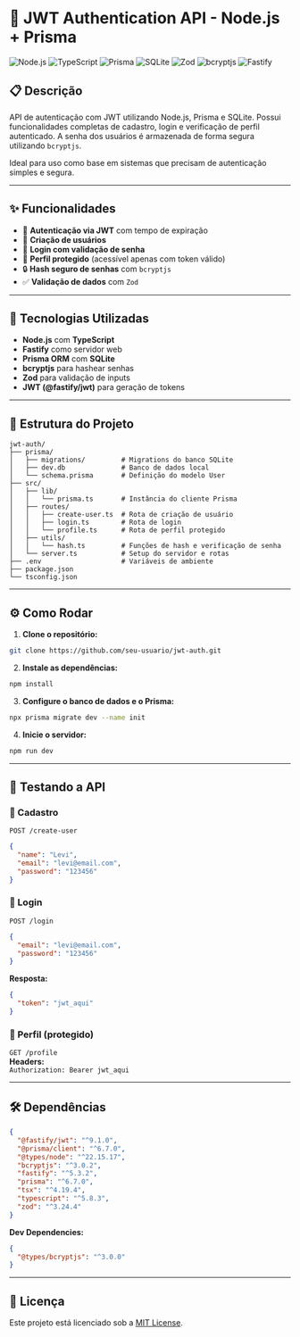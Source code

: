 # 🔐 JWT Authentication API - Node.js + Prisma

![Node.js](https://img.shields.io/badge/Node.js-339933?style=for-the-badge&logo=nodedotjs&logoColor=white)
![TypeScript](https://img.shields.io/badge/TypeScript-3178C6?style=for-the-badge&logo=typescript&logoColor=white)
![Prisma](https://img.shields.io/badge/Prisma-2D3748?style=for-the-badge&logo=prisma&logoColor=white)
![SQLite](https://img.shields.io/badge/SQLite-003B57?style=for-the-badge&logo=sqlite&logoColor=white)
![Zod](https://img.shields.io/badge/Zod-5e47d2?style=for-the-badge)
![bcryptjs](https://img.shields.io/badge/bcryptjs-gray?style=for-the-badge)
![Fastify](https://img.shields.io/badge/Fastify-000000?style=for-the-badge&logo=fastify&logoColor=white)

## 📋 Descrição

API de autenticação com JWT utilizando Node.js, Prisma e SQLite. Possui funcionalidades completas de cadastro, login e verificação de perfil autenticado. A senha dos usuários é armazenada de forma segura utilizando `bcryptjs`.

Ideal para uso como base em sistemas que precisam de autenticação simples e segura.

---

## ✨ Funcionalidades

- 🔐 **Autenticação via JWT** com tempo de expiração
- 👤 **Criação de usuários**
- 🔑 **Login com validação de senha**
- 🧾 **Perfil protegido** (acessível apenas com token válido)
- 🔒 **Hash seguro de senhas** com `bcryptjs`
- ✅ **Validação de dados** com `Zod`

---

## 🚀 Tecnologias Utilizadas

- **Node.js** com **TypeScript**
- **Fastify** como servidor web
- **Prisma ORM** com **SQLite**
- **bcryptjs** para hashear senhas
- **Zod** para validação de inputs
- **JWT (@fastify/jwt)** para geração de tokens

---

## 📂 Estrutura do Projeto

```
jwt-auth/
├── prisma/
│   ├── migrations/         # Migrations do banco SQLite
│   ├── dev.db              # Banco de dados local
│   └── schema.prisma       # Definição do modelo User
├── src/
│   ├── lib/
│   │   └── prisma.ts       # Instância do cliente Prisma
│   ├── routes/
│   │   ├── create-user.ts  # Rota de criação de usuário
│   │   ├── login.ts        # Rota de login
│   │   └── profile.ts      # Rota de perfil protegido
│   ├── utils/
│   │   └── hash.ts         # Funções de hash e verificação de senha
│   └── server.ts           # Setup do servidor e rotas
├── .env                    # Variáveis de ambiente
├── package.json
└── tsconfig.json
```

---

## ⚙️ Como Rodar

1. **Clone o repositório:**
```bash
git clone https://github.com/seu-usuario/jwt-auth.git
```

2. **Instale as dependências:**
```bash
npm install
```

3. **Configure o banco de dados e o Prisma:**
```bash
npx prisma migrate dev --name init
```

4. **Inicie o servidor:**
```bash
npm run dev
```

---

## 🧪 Testando a API

### 📌 Cadastro
`POST /create-user`

```json
{
  "name": "Levi",
  "email": "levi@email.com",
  "password": "123456"
}
```

### 🔑 Login
`POST /login`

```json
{
  "email": "levi@email.com",
  "password": "123456"
}
```

**Resposta:**
```json
{
  "token": "jwt_aqui"
}
```

### 👤 Perfil (protegido)
`GET /profile`  
**Headers:**  
`Authorization: Bearer jwt_aqui`

---

## 🛠 Dependências

```json
{
  "@fastify/jwt": "^9.1.0",
  "@prisma/client": "^6.7.0",
  "@types/node": "^22.15.17",
  "bcryptjs": "^3.0.2",
  "fastify": "^5.3.2",
  "prisma": "^6.7.0",
  "tsx": "^4.19.4",
  "typescript": "^5.8.3",
  "zod": "^3.24.4"
}
```

**Dev Dependencies:**
```json
{
  "@types/bcryptjs": "^3.0.0"
}
```

---

## 📄 Licença

Este projeto está licenciado sob a [MIT License](LICENSE).